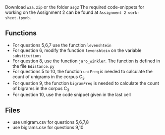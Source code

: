 Download `w2a.zip` or the folder `asg2`  The required code-snippets for working on the Assignment 2 can be found at `Assignment 2 work-sheet.ipynb`.

## Functions
- For questions 5,6,7 use the function `levenshtein`
- For question 6, modify the function `levenshtein` on the variable `substitutions`
- For question 8, use the function `jaro_winkler`. The function is defined in the file `Edistance.py`
- For questions 5 to 10, the function `uniFreq` is needed to calculate the count of unigrams in the corpus C<sub>3</sub>
- For question 9, the function `bigramFreq` is needed to calculate the count of bigrams in the corpus C<sub>3</sub>
- For question 10, use the code snippet given in the last cell

## Files
- use unigram.csv for questions 5,6,7,8
- use bigrams.csv for questions 9,10 

